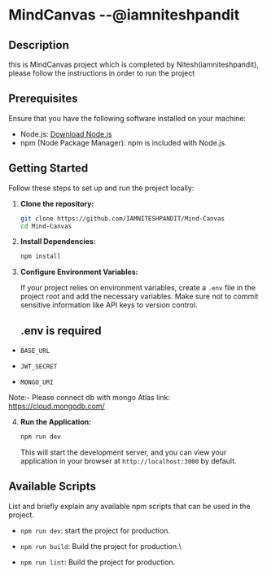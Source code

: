 # MindCanvas --@iamniteshpandit

## Description

this is MindCanvas project which is completed by Nitesh(iamniteshpandit), please follow the instructions in order to run the project

## Prerequisites

Ensure that you have the following software installed on your machine:

- Node.js: [Download Node.js](https://nodejs.org/)
- npm (Node Package Manager): npm is included with Node.js.

## Getting Started

Follow these steps to set up and run the project locally:

1. **Clone the repository:**

    ```bash
    git clone https://github.com/IAMNITESHPANDIT/Mind-Canvas
    cd Mind-Canvas
    ```

2. **Install Dependencies:**

    ```bash
    npm install
    ```

3. **Configure Environment Variables:**

    If your project relies on environment variables, create a `.env` file in the project root and add the necessary variables. Make sure not to commit sensitive information like API keys to version control.
    
    ## .env is required 

- `BASE_URL`

- `JWT_SECRET`

-  `MONGO_URI`

Note:- Please connect db with mongo Atlas link:  https://cloud.mongodb.com/

4. **Run the Application:**

    ```bash
    npm run dev
    ```

    This will start the development server, and you can view your application in your browser at `http://localhost:3000` by default.



## Available Scripts

List and briefly explain any available npm scripts that can be used in the project.

- `npm run dev`: start the project for production.

- `npm run build`: Build the project for production.\

- `npm run lint`: Build the project for production.

